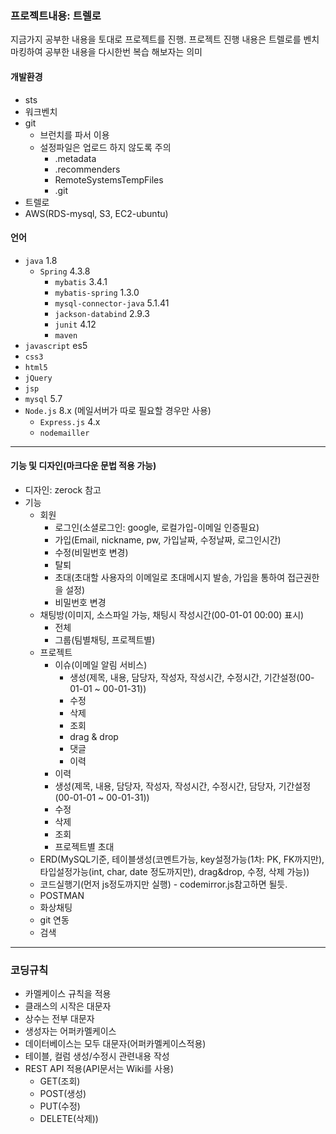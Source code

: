 ### 프로젝트내용: 트렐로
지금가지 공부한 내용을 토대로 프로젝트를 진행.
프로젝트 진행 내용은 트렐로를 벤치마킹하여 공부한 내용을 다시한번 복습 해보자는 의미

#### 개발환경
- sts
- 워크벤치
- git
	- 브런치를 파서 이용
	-  설정파일은 업로드 하지 않도록 주의
		- .metadata
		- .recommenders
		- RemoteSystemsTempFiles
		- .git
- 트렐로
- AWS(RDS-mysql, S3, EC2-ubuntu)
#### 언어
- `java` 1.8
    - `Spring` 4.3.8
        - `mybatis` 3.4.1
		- `mybatis-spring` 1.3.0
		- `mysql-connector-java` 5.1.41
		- `jackson-databind` 2.9.3
		- `junit` 4.12
        - `maven`
- `javascript` es5
- `css3`
- `html5`
- `jQuery`
- `jsp`
- `mysql` 5.7
- `Node.js` 8.x (메일서버가 따로 필요할 경우만 사용)
    - `Express.js` 4.x
    - `nodemailler`
  
---

#### 기능 및 디자인(마크다운 문법 적용 가능)
- 디자인: zerock 참고
- 기능
    - 회원
        - 로그인(소셜로그인: google, 로컬가입-이메일 인증필요)
        - 가입(Email, nickname, pw, 가입날짜, 수정날짜, 로그인시간)
        - 수정(비밀번호 변경)
        - 탈퇴
        - 초대(초대할 사용자의 이메일로 초대메시지 발송, 가입을 통하여 접근권한을 설정)
        - 비밀번호 변경
    - 채팅방(이미지, 소스파일 가능, 채팅시 작성시간(00-01-01 00:00) 표시)
        - 전체
        - 그룹(팀별채팅, 프로젝트별)
    - 프로젝트
        - 이슈(이메일 알림 서비스)
            - 생성(제목, 내용, 담당자, 작성자, 작성시간, 수정시간, 기간설정(00-01-01 ~ 00-01-31))
            - 수정
            - 삭제
            - 조회
            - drag & drop
            - 댓글
            - 이력
        - 이력
        - 생성(제목, 내용, 담당자, 작성자, 작성시간, 수정시간, 담당자, 기간설정(00-01-01 ~ 00-01-31))
        - 수정
        - 삭제
        - 조회
        - 프로젝트별 초대
    - ERD(MySQL기준, 테이블생성(코멘트가능, key설정가능(1차: PK, FK까지만), 타입설정가능(int, char, date 정도까지만), drag&drop, 수정, 삭제 가능))
    - 코드실행기(먼저 js정도까지만 실행) - codemirror.js참고하면 될듯.
    - POSTMAN
    - 화상채팅
    - git 연동
    - 검색
  
---
  
### 코딩규칙
- 카멜케이스 규칙을 적용
- 클래스의 시작은 대문자
- 상수는 전부 대문자
- 생성자는 어퍼카멜케이스
- 데이터베이스는 모두 대문자(어퍼카멜케이스적용)
- 테이블, 컬럼 생성/수정시 관련내용 작성
- REST API 적용(API문서는 Wiki를 사용)
	- GET(조회) 
	- POST(생성)
	- PUT(수정)
	- DELETE(삭제))


